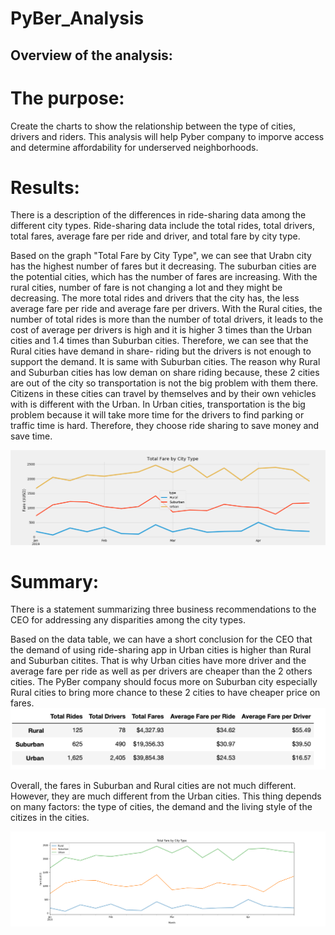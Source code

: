 # PyBer_Analysis
## Overview of the analysis:

# The purpose:  
Create the charts to show the relationship between the type of cities, drivers and riders. This analysis will help Pyber company to  imporve access and determine affordability for underserved neighborhoods.

# Results:

There is a description of the differences in ride-sharing data among the different city types. Ride-sharing data include the total rides, total drivers, total fares, average fare per ride and driver, and total fare by city type. 

Based on the graph "Total Fare by City Type", we can see that Urabn city has the highest number of fares but it decreasing. The suburban cities are the potential cities, which has the number of fares are increasing. With the rural cities, number of fare is not changing a lot and they might be decreasing.
The more total rides and drivers that the city has, the less average fare per ride and average fare per drivers. With the Rural cities, the number of total rides is more than the number of total drivers, it leads to the cost of average per drivers is high and it is higher 3 times than the Urban cities and 1.4 times than Suburban cities. Therefore, we can see that the Rural cities have demand in share- riding but the drivers is not enough to support the demand. It is same with Suburban cities. The reason why Rural and Suburban cities has low deman on share riding because, these 2 cities are out of the city so transportation is not the big problem with them there. Citizens in these cities can travel by themselves and by their own vehicles with is different with the Urban. In Urban cities, transportation is the big problem because it will take more time for the drivers to find parking or traffic time is hard. Therefore, they choose ride sharing to save money and save time. 


![Summary](Resources/Challenge_fare_summary.png)

# Summary:

There is a statement summarizing three business recommendations to the CEO for addressing any disparities among the city types. 

Based on the data table, we can have a short conclusion for the CEO that the demand of using ride-sharing app in Urban cities is higher than Rural and Suburban citites. That is why Urban cities have more driver and the average fare per ride as well as per drivers are cheaper than the 2 others cities. The PyBer company should focus more on Suburban city especially Rural cities to bring more chance to these 2 cities to have cheaper price on fares. 
![Summary](Resources/Summary_DataFrame.png)

Overall, the fares in Suburban and Rural cities are not much different. However, they are much different from the Urban cities. This thing depends on many factors: the type of cities, the demand and the living style of the citizes in the cities. 

![Type](Resources/fares_by_city_type.png)

